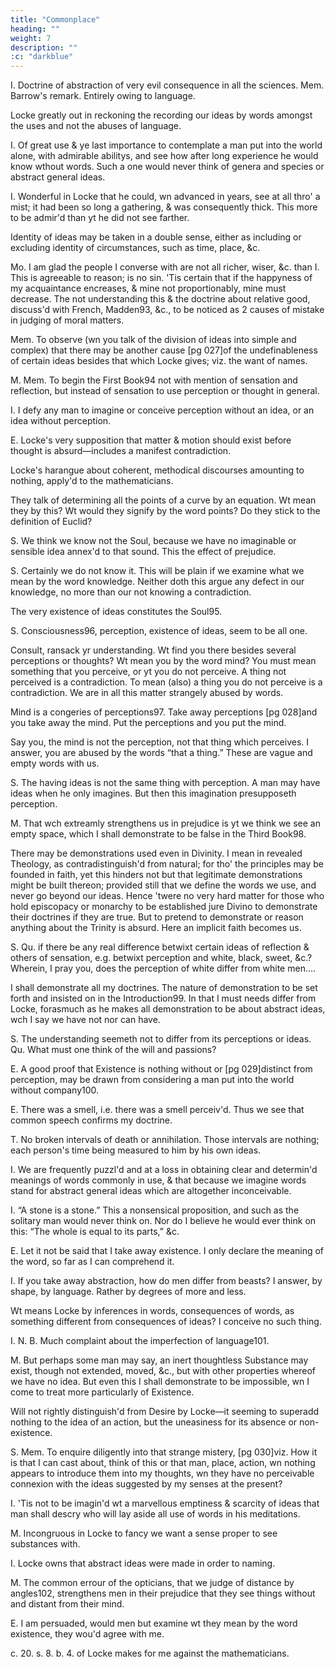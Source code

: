 ```yaml
---
title: "Commonplace"
heading: ""
weight: 7
description: ""
:c: "darkblue"
---
```



I. Doctrine of abstraction of very evil consequence in all the sciences. Mem. Barrow's remark. Entirely owing to language.

Locke greatly out in reckoning the recording our ideas by words amongst the uses and not the abuses of language.

I. Of great use & ye last importance to contemplate a man put into the world alone, with admirable abilitys, and see how after long experience he would know wthout words. Such a one would never think of genera and species or abstract general ideas.

I.
Wonderful in Locke that he could, wn advanced in years, see at all thro' a mist; it had been so long a gathering, & was consequently thick. This more to be admir'd than yt he did not see farther.

Identity of ideas may be taken in a double sense, either as including or excluding identity of circumstances, such as time, place, &c.

Mo.
I am glad the people I converse with are not all richer, wiser, &c. than I. This is agreeable to reason; is no sin. 'Tis certain that if the happyness of my acquaintance encreases, & mine not proportionably, mine must decrease. The not understanding this & the doctrine about relative good, discuss'd with French, Madden93, &c., to be noticed as 2 causes of mistake in judging of moral matters.

Mem. To observe (wn you talk of the division of ideas into simple and complex) that there may be another cause [pg 027]of the undefinableness of certain ideas besides that which Locke gives; viz. the want of names.

M.
Mem. To begin the First Book94 not with mention of sensation and reflection, but instead of sensation to use perception or thought in general.

I.
I defy any man to imagine or conceive perception without an idea, or an idea without perception.

E.
Locke's very supposition that matter & motion should exist before thought is absurd—includes a manifest contradiction.

Locke's harangue about coherent, methodical discourses amounting to nothing, apply'd to the mathematicians.

They talk of determining all the points of a curve by an equation. Wt mean they by this? Wt would they signify by the word points? Do they stick to the definition of Euclid?

S.
We think we know not the Soul, because we have no imaginable or sensible idea annex'd to that sound. This the effect of prejudice.

S.
Certainly we do not know it. This will be plain if we examine what we mean by the word knowledge. Neither doth this argue any defect in our knowledge, no more than our not knowing a contradiction.

The very existence of ideas constitutes the Soul95.

S.
Consciousness96, perception, existence of ideas, seem to be all one.

Consult, ransack yr understanding. Wt find you there besides several perceptions or thoughts? Wt mean you by the word mind? You must mean something that you perceive, or yt you do not perceive. A thing not perceived is a contradiction. To mean (also) a thing you do not perceive is a contradiction. We are in all this matter strangely abused by words.

Mind is a congeries of perceptions97. Take away perceptions [pg 028]and you take away the mind. Put the perceptions and you put the mind.

Say you, the mind is not the perception, not that thing which perceives. I answer, you are abused by the words “that a thing.” These are vague and empty words with us.

S.
The having ideas is not the same thing with perception. A man may have ideas when he only imagines. But then this imagination presupposeth perception.

M.
That wch extreamly strengthens us in prejudice is yt we think we see an empty space, which I shall demonstrate to be false in the Third Book98.

There may be demonstrations used even in Divinity. I mean in revealed Theology, as contradistinguish'd from natural; for tho' the principles may be founded in faith, yet this hinders not but that legitimate demonstrations might be built thereon; provided still that we define the words we use, and never go beyond our ideas. Hence 'twere no very hard matter for those who hold episcopacy or monarchy to be established jure Divino to demonstrate their doctrines if they are true. But to pretend to demonstrate or reason anything about the Trinity is absurd. Here an implicit faith becomes us.

S.
Qu. if there be any real difference betwixt certain ideas of reflection & others of sensation, e.g. betwixt perception and white, black, sweet, &c.? Wherein, I pray you, does the perception of white differ from white men....

I shall demonstrate all my doctrines. The nature of demonstration to be set forth and insisted on in the Introduction99. In that I must needs differ from Locke, forasmuch as he makes all demonstration to be about abstract ideas, wch I say we have not nor can have.

S.
The understanding seemeth not to differ from its perceptions or ideas. Qu. What must one think of the will and passions?

E.
A good proof that Existence is nothing without or [pg 029]distinct from perception, may be drawn from considering a man put into the world without company100.

E.
There was a smell, i.e. there was a smell perceiv'd. Thus we see that common speech confirms my doctrine.

T.
No broken intervals of death or annihilation. Those intervals are nothing; each person's time being measured to him by his own ideas.

I.
We are frequently puzzl'd and at a loss in obtaining clear and determin'd meanings of words commonly in use, & that because we imagine words stand for abstract general ideas which are altogether inconceivable.

I.
“A stone is a stone.” This a nonsensical proposition, and such as the solitary man would never think on. Nor do I believe he would ever think on this: “The whole is equal to its parts,” &c.

E.
Let it not be said that I take away existence. I only declare the meaning of the word, so far as I can comprehend it.

I.
If you take away abstraction, how do men differ from beasts? I answer, by shape, by language. Rather by degrees of more and less.

Wt means Locke by inferences in words, consequences of words, as something different from consequences of ideas? I conceive no such thing.

I.
N. B. Much complaint about the imperfection of language101.

M.
But perhaps some man may say, an inert thoughtless Substance may exist, though not extended, moved, &c., but with other properties whereof we have no idea. But even this I shall demonstrate to be impossible, wn I come to treat more particularly of Existence.

Will not rightly distinguish'd from Desire by Locke—it seeming to superadd nothing to the idea of an action, but the uneasiness for its absence or non-existence.

S.
Mem. To enquire diligently into that strange mistery, [pg 030]viz. How it is that I can cast about, think of this or that man, place, action, wn nothing appears to introduce them into my thoughts, wn they have no perceivable connexion with the ideas suggested by my senses at the present?

I.
'Tis not to be imagin'd wt a marvellous emptiness & scarcity of ideas that man shall descry who will lay aside all use of words in his meditations.

M.
Incongruous in Locke to fancy we want a sense proper to see substances with.

I.
Locke owns that abstract ideas were made in order to naming.

M.
The common errour of the opticians, that we judge of distance by angles102, strengthens men in their prejudice that they see things without and distant from their mind.

E.
I am persuaded, would men but examine wt they mean by the word existence, they wou'd agree with me.

c. 20. s. 8. b. 4. of Locke makes for me against the mathematicians.



